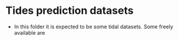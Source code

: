 Tides prediction datasets
==============================

* In this folder it is expected to be some tidal datasets. Some freely available are


